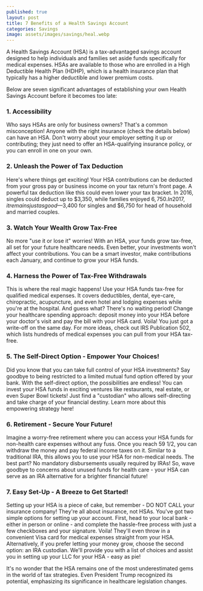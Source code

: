 ```yaml
---
published: true
layout: post
title: 7 Benefits of a Health Savings Account
categories: Savings
image: assets/images/savings/heal.webp
---
```

A Health Savings Account (HSA) is a tax-advantaged savings account designed to help individuals and families set aside funds specifically for medical expenses. HSAs are available to those who are enrolled in a High Deductible Health Plan (HDHP), which is a health insurance plan that typically has a higher deductible and lower premium costs.

Below are seven significant advantages of establishing your own Health Savings Account before it becomes too late:

### 1.	Accessibility
Who says HSAs are only for business owners? That's a common misconception! Anyone with the right insurance (check the details below) can have an HSA. Don't worry about your employer setting it up or contributing; they just need to offer an HSA-qualifying insurance policy, or you can enroll in one on your own.
 
### 2.	Unleash the Power of Tax Deduction

Here's where things get exciting! Your HSA contributions can be deducted from your gross pay or business income on your tax return's front page. A powerful tax deduction like this could even lower your tax bracket. In 2016, singles could deduct up to $3,350, while families enjoyed $6,750. In 2017, it remains just as good—$3,400 for singles and $6,750 for head of household and married couples.

### 3.	Watch Your Wealth Grow Tax-Free

No more "use it or lose it" worries! With an HSA, your funds grow tax-free, all set for your future healthcare needs. Even better, your investments won't affect your contributions. You can be a smart investor, make contributions each January, and continue to grow your HSA funds.

### 4.	Harness the Power of Tax-Free Withdrawals

This is where the real magic happens! Use your HSA funds tax-free for qualified medical expenses. It covers deductibles, dental, eye-care, chiropractic, acupuncture, and even hotel and lodging expenses while you're at the hospital. And guess what? There's no waiting period! Change your healthcare spending approach: deposit money into your HSA before your doctor's visit and pay the bill with your HSA card. Voila! You just got a write-off on the same day. For more ideas, check out IRS Publication 502, which lists hundreds of medical expenses you can pull from your HSA tax-free.

### 5.	The Self-Direct Option - Empower Your Choices!

Did you know that you can take full control of your HSA investments? Say goodbye to being restricted to a limited mutual fund option offered by your bank. With the self-direct option, the possibilities are endless! You can invest your HSA funds in exciting ventures like restaurants, real estate, or even Super Bowl tickets! Just find a "custodian" who allows self-directing and take charge of your financial destiny. Learn more about this empowering strategy here!

### 6.	Retirement - Secure Your Future!

Imagine a worry-free retirement where you can access your HSA funds for non-health care expenses without any fuss. Once you reach 59 1/2, you can withdraw the money and pay federal income taxes on it. Similar to a traditional IRA, this allows you to use your HSA for non-medical needs. The best part? No mandatory disbursements usually required by IRAs! So, wave goodbye to concerns about unused funds for health care - your HSA can serve as an IRA alternative for a brighter financial future!

### 7.	Easy Set-Up - A Breeze to Get Started!

Setting up your HSA is a piece of cake, but remember - DO NOT CALL your insurance company! They're all about insurance, not HSAs. You've got two simple options for setting up your account. First, head to your local bank - either in person or online - and complete the hassle-free process with just a few checkboxes and your signature. Voila! They'll even throw in a convenient Visa card for medical expenses straight from your HSA. Alternatively, if you prefer letting your money grow, choose the second option: an IRA custodian. We'll provide you with a list of choices and assist you in setting up your LLC for your HSA - easy as pie!

It's no wonder that the HSA remains one of the most underestimated gems in the world of tax strategies. Even President Trump recognized its potential, emphasizing its significance in healthcare legislation changes.
